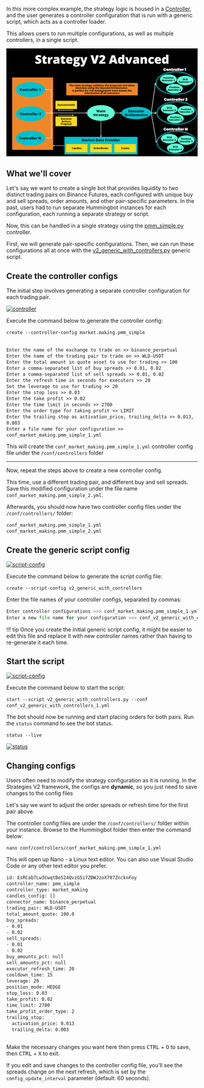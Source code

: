 In this more complex example, the strategy logic is housed in a [Controller](./controllers/index.md), and the user generates a controller configuration that is run with a generic script, which acts as a controller loader.

This allows users to run multiple configurations, as well as multiple controllers, in a single script.

![advanced](diagrams/11.png)

## What we'll cover

Let's say we want to create a single bot that provides liquidity to two distinct trading pairs on Binance Futures, each configured with unique buy and sell spreads, order amounts, and other pair-specific parameters. In the past, users had to run separate Hummingbot instances for each configuration, each running a separate strategy or script. 

Now, this can be handled in a single strategy using the [pmm_simple.py](https://github.com/hummingbot/hummingbot/blob/development/controllers/market_making/pmm_simple.py) controller. 

First, we will generate pair-specific configurations. Then, we can run these configurations all at once with the [v2_generic_with_controllers.py](https://github.com/hummingbot/hummingbot/blob/development/scripts/v2_generic_with_controllers.py) generic script.


## Create the controller configs

The initial step involves generating a separate controller configuration for each trading pair.

[![controller](../diagrams/15.png)](../diagrams/15.png)

Execute the command below to generate the controller config:

```shell
create --controller-config market.making.pmm_simple
```

```shell

Enter the name of the exchange to trade on >> binance_perpetual
Enter the name of the trading pair to trade on >> WLD-USDT
Enter the total amount in quote asset to use for trading >> 100
Enter a comma-separated list of buy spreads >> 0.01, 0.02
Enter a comma-separated list of sell spreads >> 0.01, 0.02
Enter the refresh time in seconds for executors >> 20
Set the leverage to use for trading >> 20
Enter the stop loss >> 0.03
Enter the take profit >> 0.02 
Enter the time limit in seconds >> 2700
Enter the order type for taking profit >> LIMIT
Enter the trailing stop as activation_price, trailing_delta >> 0.013, 0.003
Enter a file name for your configuration >> conf_market_making.pmm_simple_1.yml

```

This will create the `conf_market_making.pmm_simple_1.yml` controller config file under the `/conf/controllers` folder 

---

Now, repeat the steps above to create a new controller config. 

This time, use a different trading pair, and different buy and sell spreads. Save this modified configuration under the file name `conf_market_making.pmm_simple_2.yml`.

Afterwards, you should now have two controller config files under the `/conf/controllers/` folder:

```shell
conf_market_making.pmm_simple_1.yml
conf_market_making.pmm_simple_2.yml
```

## Create the generic script config

[![script-config](../diagrams/16.png)](../diagrams/16.png)


Execute the command below to generate the script config file:

```
create --script-config v2_generic_with_controllers

```

Enter the file names of your controller configs, separated by commas:

```python
Enter controller configurations >>> conf_market_making.pmm_simple_1.yml, conf_market_making.pmm_simple_2.yml
Enter a new file name for your configuration >>> conf_v2_generic_with_controllers_1.yml

```

!!! tip 
    Once you create the initial generic script config, it might be easier to edit this file and replace it with new controller names rather than having to re-generate it each time. 


## Start the script 

[![script-config](../diagrams/17.png)](../diagrams/17.png)

Execute the command below to start the script:

```
start --script v2_generic_with_controllers.py --conf conf_v2_generic_with_controllers_1.yml
```

The bot should now be running and start placing orders for both pairs. Run the `status` command to see the bot status.

```
status --live
```

[![status](../diagrams/20.png)](../diagrams/20.png)

## Changing configs

Users often need to modify the strategy configuration as it is running. In the Strategies V2 framework, the configs are **dynamic**, so you just need to save changes to the config files

Let's say we want to adjust the order spreads or refresh time for the first pair above.

The controller config files are under the `/conf/controllers/` folder within your instance. Browse to the Hummingbot folder then enter the command below:
```
nano conf/controllers/conf_market_making.pmm_simple_1.yml
```

This will open up Nano - a Linux text editor. You can also use Visual Studio Code or any other text editor you prefer.

```shell
id: EsRCab7Lw3CwqtBe524QvzG5i7ZDWJzoX787ZncknFoy
controller_name: pmm_simple
controller_type: market_making
candles_config: []
connector_name: binance_perpetual
trading_pair: WLD-USDT
total_amount_quote: 100.0
buy_spreads:
- 0.01
- 0.02
sell_spreads:
- 0.01
- 0.02
buy_amounts_pct: null
sell_amounts_pct: null
executor_refresh_time: 20
cooldown_time: 15
leverage: 20
position_mode: HEDGE
stop_loss: 0.03
take_profit: 0.02
time_limit: 2700
take_profit_order_type: 2
trailing_stop:
  activation_price: 0.013
  trailing_delta: 0.003


```


Make the necessary changes you want here then press <kbd>CTRL</kbd> + <kbd>O</kbd> to save, then <kbd>CTRL</kbd> + <kbd>X</kbd> to exit. 

If you edit and save changes to the controller config file, you'll see the spreads change on the next refresh, which is set by the `config_update_interval` parameter (default: 60 seconds).

